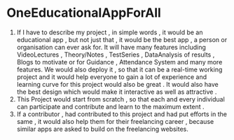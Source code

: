 # OneEducationalAppForAll
1) If I have to describe my project , in simple words , it would be an educational app , but not just that  , it would be the best app , a person or organisation can ever ask for. It will have many features  including VideoLectures , Theory/Notes , TestSeries , DataAnalysis of results , Blogs to motivate or for Guidance  , Attendance System and many more features. We would also deploy it , so that it can be a real-time working  project and it would help everyone to gain a lot of experience and learning curve for this project would also be  great . It would also have the best design which would make it interactive as well as attractive . 
2) This Project would start from scratch , so that each and every individual can participate and contribute and learn to the maximum extent . 
3) If a contributor , had contributed to this project and had put efforts in the same , it would also help them for their freelancing career , because similar apps are asked to build on the freelancing websites.
